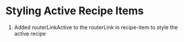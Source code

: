 # Styling Active Recipe Items
01. Added routerLinkActive to the routerLink in recipe-item to style the active recipe
